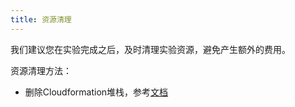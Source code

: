 ```yaml
---
title: 资源清理
---
```


我们建议您在实验完成之后，及时清理实验资源，避免产生额外的费用。

资源清理方法：

- 删除Cloudformation堆栈，参考[文档](https://docs.aws.amazon.com/zh_cn/AWSCloudFormation/latest/UserGuide/cfn-console-delete-stack.html-domain.html)